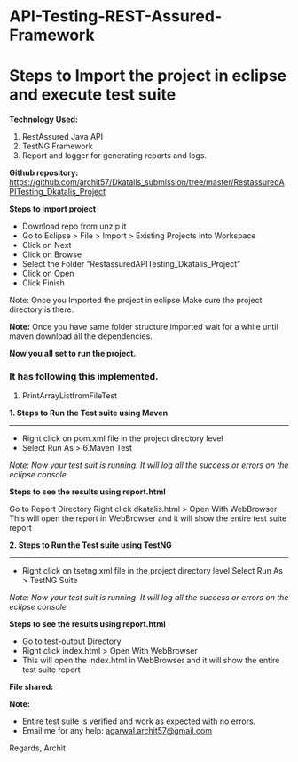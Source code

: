 # API-Testing-REST-Assured-Framework
# Steps to Import the project in eclipse and execute test suite 

**Technology Used:**
1. RestAssured Java API
2. TestNG Framework 
3. Report and logger for generating reports and logs.

**Github repository:**  https://github.com/archit57/Dkatalis_submission/tree/master/RestassuredAPITesting_Dkatalis_Project

**Steps to import project**
- Download repo from  unzip it
- Go to Eclipse > File > Import > Existing Projects into Workspace
- Click on Next 
- Click on Browse
- Select the Folder “RestassuredAPITesting_Dkatalis_Project”
- Click on Open
- Click Finish

Note: Once you Imported the project in eclipse Make sure the project directory is there. 



**Note:**
Once you have same folder structure imported wait for a while until maven download all the dependencies. 

**Now you all set to run the project.**

### It has following this implemented. 
1. PrintArrayListfromFileTest



**1. Steps to Run the Test suite using Maven**

------------


- Right click on pom.xml file in the project directory level
- Select Run As > 6.Maven Test

*Note: Now your test suit is running. It will log all the success or errors on the eclipse console*

**Steps to see the results using report.html**

Go to Report Directory
Right click dkatalis.html > Open With WebBrowser
This will open the report in WebBrowser and it will show the entire test suite report

**2. Steps to Run the Test suite using TestNG**

------------



- Right click on tsetng.xml file in the project directory level
Select Run As >  TestNG Suite

*Note: Now your test suit is running. It will log all the success or errors on the eclipse console*


**Steps to see the results using report.html**

- Go to test-output Directory
- Right click index.html > Open With WebBrowser
- This will open the index.html in WebBrowser and it will show the entire test suite report

**File shared:**



**Note:**
- Entire test suite is verified and work as expected with no errors. 
- Email me for any help: agarwal.archit57@gmail.com



Regards,
Archit


